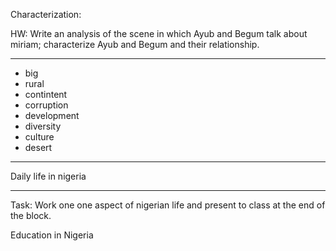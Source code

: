 Characterization:

HW: Write an analysis of the scene in which Ayub and Begum talk about miriam; characterize Ayub and Begum and their relationship.

---

- big
- rural
- contintent
- corruption
- development
- diversity
- culture
- desert

---

Daily life in nigeria

---

Task: Work one one aspect of nigerian life and present to class at the end of the block.

Education in Nigeria